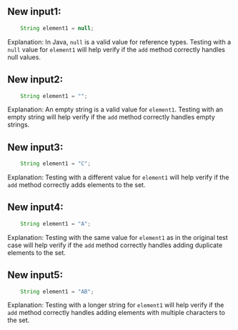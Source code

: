## New input1:
```java
    String element1 = null;
```
Explanation: In Java, `null` is a valid value for reference types. Testing with a `null` value for `element1` will help verify if the `add` method correctly handles null values.

## New input2:
```java
    String element1 = "";
```
Explanation: An empty string is a valid value for `element1`. Testing with an empty string will help verify if the `add` method correctly handles empty strings.

## New input3:
```java
    String element1 = "C";
```
Explanation: Testing with a different value for `element1` will help verify if the `add` method correctly adds elements to the set.

## New input4:
```java
    String element1 = "A";
```
Explanation: Testing with the same value for `element1` as in the original test case will help verify if the `add` method correctly handles adding duplicate elements to the set.

## New input5:
```java
    String element1 = "AB";
```
Explanation: Testing with a longer string for `element1` will help verify if the `add` method correctly handles adding elements with multiple characters to the set.